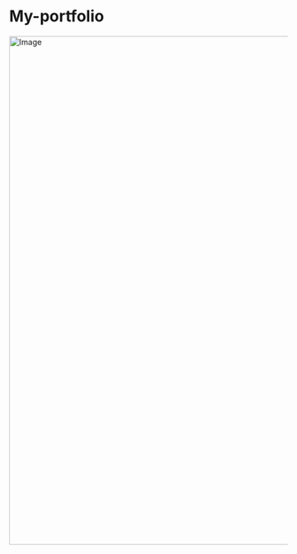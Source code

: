 # My-portfolio

<img width="1920" height="918" alt="Image" src="https://github.com/user-attachments/assets/2ff072e1-bc44-4f3a-a1b9-b3073171c8ea" />
